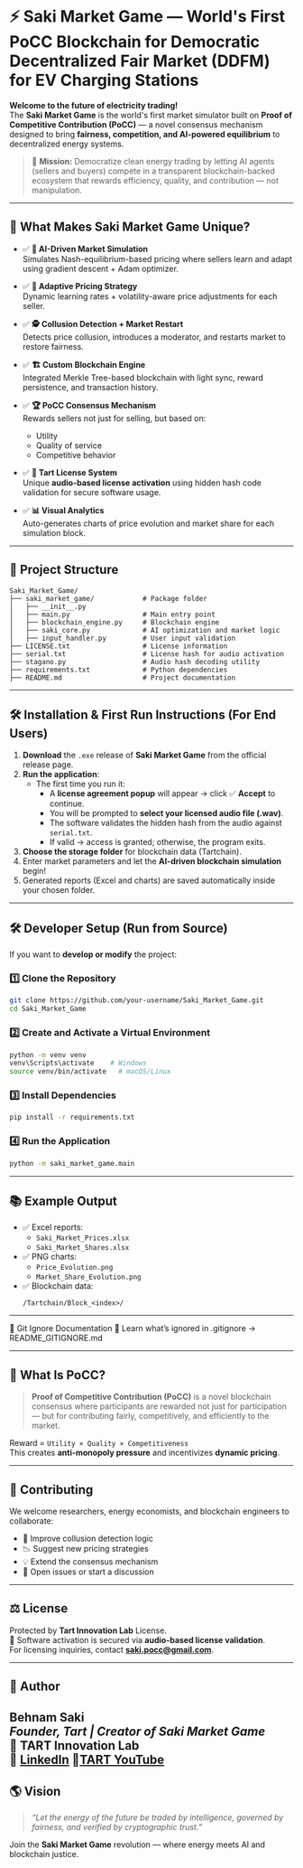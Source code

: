 # ⚡ Saki Market Game — World's First PoCC Blockchain for Democratic Decentralized Fair Market (DDFM) for EV Charging Stations

**Welcome to the future of electricity trading!**  
The **Saki Market Game** is the world's first market simulator built on **Proof of Competitive Contribution (PoCC)** — a novel consensus mechanism designed to bring **fairness, competition, and AI-powered equilibrium** to decentralized energy systems.

> 🎯 **Mission:** Democratize clean energy trading by letting AI agents (sellers and buyers) compete in a transparent blockchain-backed ecosystem that rewards efficiency, quality, and contribution — not manipulation.

---

## 🚀 What Makes Saki Market Game Unique?

- ✅ **🧠 AI-Driven Market Simulation**  
  Simulates Nash-equilibrium-based pricing where sellers learn and adapt using gradient descent + Adam optimizer.

- ✅ **🧮 Adaptive Pricing Strategy**  
  Dynamic learning rates + volatility-aware price adjustments for each seller.

- ✅ **🕵️ Collusion Detection + Market Restart**  
  Detects price collusion, introduces a moderator, and restarts market to restore fairness.

- ✅ **🏗 Custom Blockchain Engine**  
  Integrated Merkle Tree-based blockchain with light sync, reward persistence, and transaction history.

- ✅ **🏆 PoCC Consensus Mechanism**  
  Rewards sellers not just for selling, but based on:
  - Utility
  - Quality of service
  - Competitive behavior

- ✅ **🔐 Tart License System**  
  Unique **audio-based license activation** using hidden hash code validation for secure software usage.

- ✅ **📊 Visual Analytics**  
  Auto-generates charts of price evolution and market share for each simulation block.

---

## 🧱 Project Structure

```
Saki_Market_Game/
├── saki_market_game/            # Package folder
│   ├── __init__.py
│   ├── main.py                  # Main entry point
│   ├── blockchain_engine.py     # Blockchain engine
│   ├── saki_core.py             # AI optimization and market logic
│   ├── input_handler.py         # User input validation
├── LICENSE.txt                  # License information
├── serial.txt                   # License hash for audio activation
├── stagano.py                   # Audio hash decoding utility
├── requirements.txt             # Python dependencies
├── README.md                    # Project documentation
```

---

## 🛠️ Installation & First Run Instructions (For End Users)

1. **Download** the `.exe` release of **Saki Market Game** from the official release page.
2. **Run the application**:  
   - The first time you run it:
     - A **license agreement popup** will appear → click ✅ **Accept** to continue.
     - You will be prompted to **select your licensed audio file (.wav)**.
     - The software validates the hidden hash from the audio against `serial.txt`.
     - If valid → access is granted; otherwise, the program exits.
3. **Choose the storage folder** for blockchain data (Tartchain).
4. Enter market parameters and let the **AI-driven blockchain simulation** begin!
5. Generated reports (Excel and charts) are saved automatically inside your chosen folder.

---

## 🛠️ Developer Setup (Run from Source)

If you want to **develop or modify** the project:

### 1️⃣ Clone the Repository
```bash
git clone https://github.com/your-username/Saki_Market_Game.git
cd Saki_Market_Game
```

### 2️⃣ Create and Activate a Virtual Environment
```bash
python -m venv venv
venv\Scripts\activate    # Windows
source venv/bin/activate   # macOS/Linux
```

### 3️⃣ Install Dependencies
```bash
pip install -r requirements.txt
```

### 4️⃣ Run the Application
```bash
python -m saki_market_game.main
```

---

## 📚 Example Output

- ✅ Excel reports:
  - `Saki_Market_Prices.xlsx`
  - `Saki_Market_Shares.xlsx`
- ✅ PNG charts:
  - `Price_Evolution.png`
  - `Market_Share_Evolution.png`
- ✅ Blockchain data:
  ```
  /Tartchain/Block_<index>/
  ```

---

📘 Git Ignore Documentation
📖 Learn what’s ignored in .gitignore → README_GITIGNORE.md

---
## 🧠 What Is PoCC?

> **Proof of Competitive Contribution (PoCC)** is a novel blockchain consensus where participants are rewarded not just for participation — but for contributing fairly, competitively, and efficiently to the market.

Reward = `Utility × Quality × Competitiveness`  
This creates **anti-monopoly pressure** and incentivizes **dynamic pricing**.

---

## 🤝 Contributing

We welcome researchers, energy economists, and blockchain engineers to collaborate:

- 🧪 Improve collusion detection logic
- 📉 Suggest new pricing strategies
- 💡 Extend the consensus mechanism
- 💬 Open issues or start a discussion

---

## ⚖️ License

Protected by **Tart Innovation Lab** License.  
🔑 Software activation is secured via **audio-based license validation**.  
For licensing inquiries, contact **saki.pocc@gmail.com**.

---

## 👤 Author

**Behnam Saki**  
*Founder, Tart | Creator of Saki Market Game*  
📍 TART Innovation Lab  
🔗 [LinkedIn](https://www.linkedin.com/in/technologic-art-260a4482/)
🔗[TART YouTube](https://www.youtube.com/@Tart-Saki)
---

## 🌎 Vision

> _“Let the energy of the future be traded by intelligence, governed by fairness, and verified by cryptographic trust.”_  

Join the **Saki Market Game** revolution — where energy meets AI and blockchain justice.
